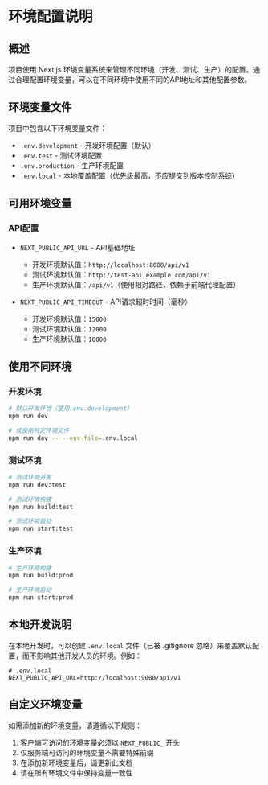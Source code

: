 # 环境配置说明

## 概述

项目使用 Next.js 环境变量系统来管理不同环境（开发、测试、生产）的配置。通过合理配置环境变量，可以在不同环境中使用不同的API地址和其他配置参数。

## 环境变量文件

项目中包含以下环境变量文件：

- `.env.development` - 开发环境配置（默认）
- `.env.test` - 测试环境配置
- `.env.production` - 生产环境配置
- `.env.local` - 本地覆盖配置（优先级最高，不应提交到版本控制系统）

## 可用环境变量

### API配置

- `NEXT_PUBLIC_API_URL` - API基础地址
  - 开发环境默认值：`http://localhost:8080/api/v1`
  - 测试环境默认值：`http://test-api.example.com/api/v1`
  - 生产环境默认值：`/api/v1`（使用相对路径，依赖于前端代理配置）

- `NEXT_PUBLIC_API_TIMEOUT` - API请求超时时间（毫秒）
  - 开发环境默认值：`15000`
  - 测试环境默认值：`12000`
  - 生产环境默认值：`10000`

## 使用不同环境

### 开发环境

```bash
# 默认开发环境（使用.env.development）
npm run dev

# 或使用特定环境文件
npm run dev -- --env-file=.env.local
```

### 测试环境

```bash
# 测试环境开发
npm run dev:test

# 测试环境构建
npm run build:test

# 测试环境启动
npm run start:test
```

### 生产环境

```bash
# 生产环境构建
npm run build:prod

# 生产环境启动
npm run start:prod
```

## 本地开发说明

在本地开发时，可以创建 `.env.local` 文件（已被 .gitignore 忽略）来覆盖默认配置，而不影响其他开发人员的环境。例如：

```
# .env.local
NEXT_PUBLIC_API_URL=http://localhost:9000/api/v1
```

## 自定义环境变量

如需添加新的环境变量，请遵循以下规则：

1. 客户端可访问的环境变量必须以 `NEXT_PUBLIC_` 开头
2. 仅服务端可访问的环境变量不需要特殊前缀
3. 在添加新环境变量后，请更新此文档
4. 请在所有环境文件中保持变量一致性 